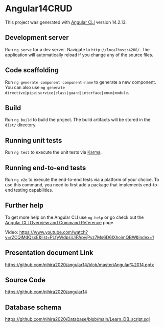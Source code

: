 # Angular14CRUD 

This project was generated with [Angular CLI](https://github.com/angular/angular-cli) version 14.2.13.

## Development server

Run `ng serve` for a dev server. Navigate to `http://localhost:4200/`. The application will automatically reload if you change any of the source files.

## Code scaffolding

Run `ng generate component component-name` to generate a new component. You can also use `ng generate directive|pipe|service|class|guard|interface|enum|module`.

## Build

Run `ng build` to build the project. The build artifacts will be stored in the `dist/` directory.

## Running unit tests

Run `ng test` to execute the unit tests via [Karma](https://karma-runner.github.io).

## Running end-to-end tests

Run `ng e2e` to execute the end-to-end tests via a platform of your choice. To use this command, you need to first add a package that implements end-to-end testing capabilities.

## Further help

To get more help on the Angular CLI use `ng help` or go check out the [Angular CLI Overview and Command Reference](https://angular.io/cli) page.


Video: https://www.youtube.com/watch?v=rZCQiMdQsxE&list=PLfyWdpsiUiPApyjPvz7Ms6D6IXhoimQBW&index=1

Presentation document Link
---------------------------------------------
https://github.com/nihira2020/angular14/blob/master/Angular%2014.pptx

Source Code
---------------------
https://github.com/nihira2020/angular14

Database schema
------------------------------
https://github.com/nihira2020/Database/blob/main/Learn_DB_script.sql

